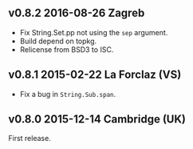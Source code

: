 v0.8.2 2016-08-26 Zagreb
------------------------

- Fix String.Set.pp not using the `sep` argument.
- Build depend on topkg.
- Relicense from BSD3 to ISC.

v0.8.1 2015-02-22 La Forclaz (VS)
---------------------------------

- Fix a bug in `String.Sub.span`.

v0.8.0 2015-12-14 Cambridge (UK)
--------------------------------

First release.
